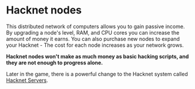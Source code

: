 # Hacknet nodes

This distributed network of computers allows you to gain passive income.
By upgrading a node's level, RAM, and CPU cores you can increase the amount of money it earns.
You can also purchase new nodes to expand your Hacknet - The cost for each node increases as your network grows.

**Hacknet nodes won't make as much money as basic hacking scripts, and they are not enough to progress alone.**

Later in the game, there is a powerful change to the Hacknet system called [Hacknet Servers](../advanced/hacknetservers.md).
